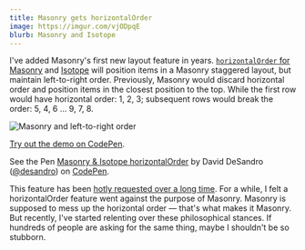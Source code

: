 ```yaml
---
title: Masonry gets horizontalOrder
image: https://imgur.com/vjODpqE
blurb: Masonry and Isotope
---
```


I've added Masonry's first new layout feature in years. [`horizontalOrder` for Masonry](https://masonry.desandro.com/options.html#horizontalorder) and [Isotope](https://isotope.metafizzy.co/layout-modes/masonry.html#horizontalorder) will position items in a Masonry staggered layout, but maintain left-to-right order. Previously, Masonry would discard horizontal order and position items in the closest position to the top. While the first row would have horizontal order: 1, 2, 3; subsequent rows would break the order: 5, 4, 6 ... 9, 7, 8.

![Masonry and left-to-right order](https://i.imgur.com/WQVtdGp.png)

[Try out the demo on CodePen](https://codepen.io/desandro/pen/dWVqmx).

<p data-height="360" data-theme-id="20058" data-slug-hash="dWVqmx" data-default-tab="result" data-user="desandro" data-embed-version="2" data-pen-title="Masonry & Isotope horizontalOrder" class="codepen">See the Pen <a href="https://codepen.io/desandro/pen/dWVqmx/">Masonry & Isotope horizontalOrder</a> by David DeSandro (<a href="http://codepen.io/desandro">@desandro</a>) on <a href="http://codepen.io">CodePen</a>.</p>
<script async src="https://production-assets.codepen.io/assets/embed/ei.js"></script>

This feature has been [hotly requested over a long time](https://github.com/desandro/masonry/issues/873). For a while, I felt a horizontalOrder feature went against the purpose of Masonry. Masonry is supposed to mess up the horizontal order — that's what makes it Masonry. But recently, I've started relenting over these philosophical stances. If hundreds of people are asking for the same thing, maybe I shouldn't be so stubborn.
